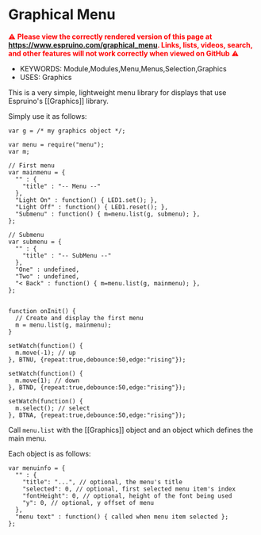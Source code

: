 <!--- Copyright (c) 2017 Gordon Williams, Pur3 Ltd. See the file LICENSE for copying permission. -->
Graphical Menu
==============

<span style="color:red">:warning: **Please view the correctly rendered version of this page at https://www.espruino.com/graphical_menu. Links, lists, videos, search, and other features will not work correctly when viewed on GitHub** :warning:</span>

* KEYWORDS: Module,Modules,Menu,Menus,Selection,Graphics
* USES: Graphics

This is a very simple, lightweight menu library for displays that use
Espruino's [[Graphics]] library.

Simply use it as follows:

```
var g = /* my graphics object */;

var menu = require("menu");
var m;

// First menu
var mainmenu = {
  "" : {
    "title" : "-- Menu --"
  },
  "Light On" : function() { LED1.set(); },
  "Light Off" : function() { LED1.reset(); },
  "Submenu" : function() { m=menu.list(g, submenu); },
};

// Submenu
var submenu = {
  "" : {
    "title" : "-- SubMenu --"
  },
  "One" : undefined,
  "Two" : undefined,
  "< Back" : function() { m=menu.list(g, mainmenu); },
};
                                         

function onInit() {
  // Create and display the first menu
  m = menu.list(g, mainmenu);
}

setWatch(function() { 
  m.move(-1); // up
}, BTNU, {repeat:true,debounce:50,edge:"rising"});

setWatch(function() {
  m.move(1); // down
}, BTND, {repeat:true,debounce:50,edge:"rising"});

setWatch(function() {
  m.select(); // select
}, BTNA, {repeat:true,debounce:50,edge:"rising"});
```

Call `menu.list` with the [[Graphics]] object and
an object which defines the main menu.

Each object is as follows:

```
var menuinfo = {
  "" : {
    "title": "...", // optional, the menu's title
    "selected": 0, // optional, first selected menu item's index
    "fontHeight": 0, // optional, height of the font being used
    "y": 0, // optional, y offset of menu
  },
  "menu text" : function() { called when menu item selected };
};
```
